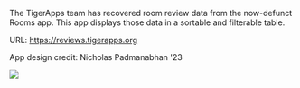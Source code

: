 The TigerApps team has recovered room review data from the now-defunct Rooms app. This app displays those data in a sortable and filterable table.

URL: https://reviews.tigerapps.org

App design credit: Nicholas Padmanabhan '23

![](https://i.imgur.com/UcMaoEP.png)
